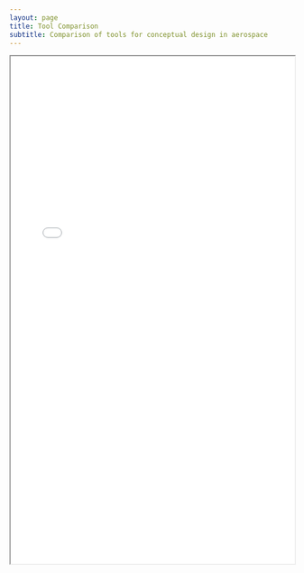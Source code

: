 ```yaml
---
layout: page
title: Tool Comparison
subtitle: Comparison of tools for conceptual design in aerospace
---
```

	
<iframe src="{{ 'tool-comparison.html' | relative_url }}" width="100%" height="900px"/>
